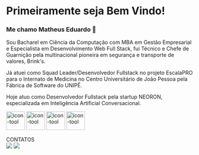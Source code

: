 # Primeiramente seja Bem Vindo!
### Me chamo Matheus Eduardo 🫡

Sou Bacharel em Ciência da Computação com MBA em Gestão Empresarial e Especialista em Desenvolvimento Web Full Stack, fui Técnico e Chefe de Guarnição pela multinacional pioneira em segurança e transporte de valores, Brink's.     
 
Já atuei como Squad Leader/Desenvolvedor Fullstack no projeto EscalaPRO para o Internato de Medicina no Centro Universitário de João Pessoa pela Fábrica de Software do UNIPÊ.
 
Hoje atuo como Desenvolvedor Fullstack pela startup NEORON, especializada em Inteligência Artificial Conversacional. 

<div>
  <img className='icons' alt='icon-tool' src="https://cdn.jsdelivr.net/gh/devicons/devicon@latest/icons/react/react-original-wordmark.svg" height="50" width="50"/>
  <img className='icons' alt='icon-tool' src="https://cdn.jsdelivr.net/gh/devicons/devicon@latest/icons/vuejs/vuejs-original.svg" height="50" width="50"/>
  <img className='icons' alt='icon-tool' src="https://cdn.jsdelivr.net/gh/devicons/devicon@latest/icons/nestjs/nestjs-original.svg" height="50" width="50"/>
  <img className='icons' alt='icon-tool' src="https://cdn.jsdelivr.net/gh/devicons/devicon@latest/icons/spring/spring-original.svg" height="50" width="50"/>
</div>

CONTATOS
<br>
<a href = "matheuseduardo.jp@gmail.com"><img src="https://img.shields.io/badge/Gmail-D14836?style=for-the-badge&logo=gmail&logoColor=white" target="_blank"></a>
<a href="https://www.linkedin.com/in/matheuseduardosousaazevedo" target="_blank"><img src="https://img.shields.io/badge/-LinkedIn-%230077B5?style=for-the-badge&logo=linkedin&logoColor=white" target="_blank"></a>   
<br>
